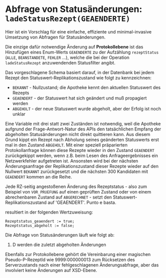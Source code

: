 # Abfrage von Statusänderungen: `ladeStatusRezept(GEAENDERTE)`

Hier ist ein Vorschlag für eine einfache, effiziente und minimal-invasive Umsetzung von Abfragen für Statusänderungen. 

Die einzige dafür notwendige Änderung auf __Protokollebene__ ist das Hinzufügen eines Enum-Werts `GEAENDERTE` zu der Aufzählung `rezeptStatus` (`ALLE`, `BEANSTANDETE`, `FEHLER` ...), welche die bei der Operation `ladeStatusRezept` anzuwendenden Statusfilter angibt. 

Das vorgeschlagene Schema basiert darauf, in der Datenbank bei jedem Rezept den Statuswert-Replikationszustand wie folgt zu kennzeichnen:

- `BEKANNT` - Nullzustand; die Apotheke kennt den aktuellen Statuswert des Rezepts
- `GEAENDERT` - der Statuswert hat sich geändert und muß propagiert werden
- `ABGEHOLT` - der neue Statuswert wurde abgeholt, aber der Erfolg ist noch unklar

Eine Variable mit drei statt zwei Zuständen ist notwendig, weil die Apotheke aufgrund der Frage-Antwort-Natur des APIs den tatsächlichen Empfang der abgeholten Statusänderungen nicht direkt quittieren kann. Aus diesem Grund kippt ein Rezept nach Abholung seines geänderten Statuswerts erst mal in den Zustand `ABGEHOLT`. Mit einer speziell präparierten Protokollanfrage können diese Rezepte wieder in den Zustand `GEAENDERT` zurückgekippt werden, wenn z.B. beim Lesen des Anfrageergebnisses ein Netzwerkfehler aufgetreten ist. Ansonsten wird bei der nächsten Änderungsanfrage der Replikationszustand dieser Rezepte wieder auf den Nullwert `BEKANNT` zurückgesetzt und die nächsten 300 Kandidaten mit `GEAENDERT` kommen an die Reihe.

Jede RZ-seitig angestoßenen Änderung des Rezeptstatus - also zum Beispiel von `VOR_PRUEFUNG` auf einen geprüften Zustand oder von einem abrechenbaren Zustand auf `ABGERECHNET` - setzt den Statuswert-Replikationszustand auf 'GEAENDERT'. Punto e basta.

resultiert in der folgenden Wertzuweisung:

```
Rezeptstatus_geaendert := true;
Rezeptstatus_abgeholt := false;
```

Die Abfrage von Statusänderungen läuft wie folgt ab:

1) D
werden die zuletzt abgeholten Änderungen


Ebenfalls zur Protokollebene gehört die Vereinbarung einer magischen Pseudo-P-RezeptId wie 9999:000000013 zum Rücksetzen des Serverzustands nach einer fehlgeschlagenen Änderungsabfrage, aber das involviert keine Änderungen auf XSD-Ebene.

